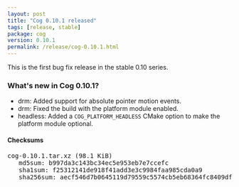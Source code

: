 ```yaml
---
layout: post
title: "Cog 0.10.1 released"
tags: [release, stable]
package: cog
version: 0.10.1
permalink: /release/cog-0.10.1.html
---
```


This is the first bug fix release in the stable 0.10 series.

### What's new in Cog 0.10.1?

- drm: Added support for absolute pointer motion events.
- drm: Fixed the build with the platform module enabled.
- headless: Added a `COG_PLATFORM_HEADLESS` CMake option to make the platform module optional.

#### Checksums

<pre>
cog-0.10.1.tar.xz (98.1 KiB)
   md5sum: b997da3c143bc34ec5e953eb7e7ccefc
   sha1sum: f25312141de918f41add3e3c9984faa985cda0a9
   sha256sum: aecf546d7b0645119d79559c5574cb5eb68364fc8409dfbd47a4920bd1f221bc
</pre>
